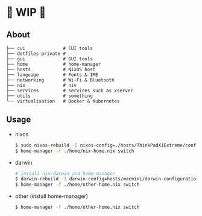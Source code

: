 # :construction: WIP :construction:

## About

```
├── cui              # CUI tools
├── dotfiles-private # 
├── gui              # GUI tools
├── home             # home-manager
├── hosts            # NixOS host
├── language         # Fonts & IME
├── networking       # Wi-Fi & Bluetooth
├── nix              # niv
├── services         # services such as xserver
├── utils            # something
└── virtualisation   # Docker & Kubernetes
```

## Usage

- nixos

    ```bash
    $ sudo nixos-rebuild -I nixos-config=./hosts/ThinkPadX1Extreme/configuration.nix switch
    $ home-manager -f ./home/nix-home.nix switch
    ```

- darwin

    ```bash
    # install nix-darwin and home-manager
    $ darwin-rebuild -I darwin-config=hosts/macmini/darwin-configuration.nix switch
    $ home-manager -f ./home/other-home.nix switch
    ```

- other (install home-manager)

    ```bash
    $ home-manager -f ./home/other-home.nix switch
    ```